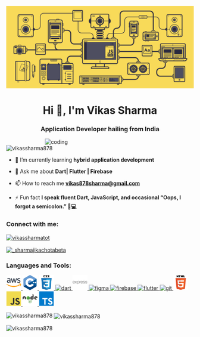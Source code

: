 ![logo](https://github.com/vikassharma878/vikassharma878/blob/main/e36ec678-7984-4cdd-8e4c-a3932772ff8e.gif)

<h1 align="center">Hi 👋, I'm Vikas Sharma</h1>
<h3 align="center">Application Developer hailing from India</h3>
<img align="right" alt= "coding" width="400" src="https://img.freepik.com/free-photo/3d-cartoon-style-character_23-2151034075.jpg?ga=GA1.1.1358123531.1721421120&semt=ais_user">

<p align="left"> <img src="https://komarev.com/ghpvc/?username=vikassharma878&label=Profile%20views&color=0e75b6&style=flat" alt="vikassharma878" /> </p>

- 🌱 I’m currently learning **hybrid application development**

- 💬 Ask me about **Dart| Flutter | Firebase**

- 📫 How to reach me **vikas878sharma@gmail.com**

- ⚡ Fun fact **I speak fluent Dart, JavaScript, and occasional “Oops, I forgot a semicolon.” 🐍💻**

<h3 align="left">Connect with me:</h3>
<p align="left">
<a href="https://twitter.com/vikassharmatot" target="blank"><img align="center" src="https://raw.githubusercontent.com/rahuldkjain/github-profile-readme-generator/master/src/images/icons/Social/twitter.svg" alt="vikassharmatot" height="30" width="40" /></a>

<a href="https://instagram.com/_sharmajikachotabeta" target="blank"><img align="center" src="https://raw.githubusercontent.com/rahuldkjain/github-profile-readme-generator/master/src/images/icons/Social/instagram.svg" alt="_sharmajikachotabeta" height="30" width="40" /></a>
</p>

<h3 align="left">Languages and Tools:</h3>
<p align="left"> <a href="https://aws.amazon.com" target="_blank" rel="noreferrer"> <img src="https://raw.githubusercontent.com/devicons/devicon/master/icons/amazonwebservices/amazonwebservices-original-wordmark.svg" alt="aws" width="40" height="40"/> </a> <a href="https://www.w3schools.com/cpp/" target="_blank" rel="noreferrer"> <img src="https://raw.githubusercontent.com/devicons/devicon/master/icons/cplusplus/cplusplus-original.svg" alt="cplusplus" width="40" height="40"/> </a> <a href="https://www.w3schools.com/css/" target="_blank" rel="noreferrer"> <img src="https://raw.githubusercontent.com/devicons/devicon/master/icons/css3/css3-original-wordmark.svg" alt="css3" width="40" height="40"/> </a> <a href="https://dart.dev" target="_blank" rel="noreferrer"> <img src="https://www.vectorlogo.zone/logos/dartlang/dartlang-icon.svg" alt="dart" width="40" height="40"/> </a> <a href="https://expressjs.com" target="_blank" rel="noreferrer"> <img src="https://raw.githubusercontent.com/devicons/devicon/master/icons/express/express-original-wordmark.svg" alt="express" width="40" height="40"/> </a> <a href="https://www.figma.com/" target="_blank" rel="noreferrer"> <img src="https://www.vectorlogo.zone/logos/figma/figma-icon.svg" alt="figma" width="40" height="40"/> </a> <a href="https://firebase.google.com/" target="_blank" rel="noreferrer"> <img src="https://www.vectorlogo.zone/logos/firebase/firebase-icon.svg" alt="firebase" width="40" height="40"/> </a> <a href="https://flutter.dev" target="_blank" rel="noreferrer"> <img src="https://www.vectorlogo.zone/logos/flutterio/flutterio-icon.svg" alt="flutter" width="40" height="40"/> </a> <a href="https://git-scm.com/" target="_blank" rel="noreferrer"> <img src="https://www.vectorlogo.zone/logos/git-scm/git-scm-icon.svg" alt="git" width="40" height="40"/> </a> <a href="https://www.w3.org/html/" target="_blank" rel="noreferrer"> <img src="https://raw.githubusercontent.com/devicons/devicon/master/icons/html5/html5-original-wordmark.svg" alt="html5" width="40" height="40"/> </a> <a href="https://developer.mozilla.org/en-US/docs/Web/JavaScript" target="_blank" rel="noreferrer"> <img src="https://raw.githubusercontent.com/devicons/devicon/master/icons/javascript/javascript-original.svg" alt="javascript" width="40" height="40"/> </a> <a href="https://nodejs.org" target="_blank" rel="noreferrer"> <img src="https://raw.githubusercontent.com/devicons/devicon/master/icons/nodejs/nodejs-original-wordmark.svg" alt="nodejs" width="40" height="40"/> </a> <a href="https://www.typescriptlang.org/" target="_blank" rel="noreferrer"> <img src="https://raw.githubusercontent.com/devicons/devicon/master/icons/typescript/typescript-original.svg" alt="typescript" width="40" height="40"/> </a> </p>

<p><img align="left" src="https://github-readme-stats.vercel.app/api/top-langs?username=vikassharma878&show_icons=true&locale=en&layout=compact" alt="vikassharma878" /></p>

<p>&nbsp;<img align="center" src="https://github-readme-stats.vercel.app/api?username=vikassharma878&show_icons=true&locale=en" alt="vikassharma878" /></p>

<p><img align="center" src="https://github-readme-streak-stats.herokuapp.com/?user=vikassharma878&" alt="vikassharma878" /></p>
